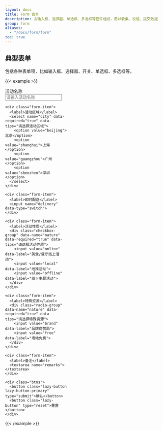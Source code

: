 ```yaml
---
layout: docs
title: Form 表单
description: 由输入框、选择器、单选框、多选框等控件组成，用以收集、校验、提交数据
group: form
aliases:
  - "/docs/form/form"
toc: true
---
```


## 典型表单

包括各种表单项，比如输入框、选择器、开关、单选框、多选框等。

{{< example >}}
  <form style="width: 40%" class="lazy-form">
    <div class="form-item">
      <label>活动名称</label>
      <input autocomplete="off" data-required="true" data-tips="请输入活动名称" name="name" type="text" placeholder="请输入活动名称">
    </div>
  
    <div class="form-item">
      <label>活动区域</label>
      <select name="city" data-required="true" data-tips="请选择活动区域">
        <option value="beijing">北京</option>
        <option value="shanghai">上海</option>
        <option value="guangzhou">广州</option>
        <option value="shenzhen">深圳</option>
      </select>
    </div>
  
    <div class="form-item">
      <label>即时配送</label>
      <input name="delivery" data-type="switch">
    </div>
  
    <div class="form-item">
      <label>活动性质</label>
      <div class="checkbox-group" data-name="nature" data-required="true" data-tips="请选择活动性质">
        <input value="online" data-label="美食/餐厅线上活动">
        <input value="local" data-label="地推活动">
        <input value="offline" data-label="线下主题活动">
      </div>
    </div>
  
    <div class="form-item">
      <label>特殊资源</label>
      <div class="radio-group" data-name="nature" data-required="true" data-tips="请选择特殊资源">
        <input value="brand" data-label="品牌商赞助">
        <input value="free" data-label="场地免费">
      </div>
    </div>
  
    <div class="form-item">
      <label>备注</label>
      <textarea name="remarks"></textarea>
    </div>
  
    <div class="btns">
      <button class="lazy-button lazy-button-primary" type="submit">确认</button>
      <button class="lazy-button" type="reset">重置</button>
    </div>
  </form>

  <template>
    new LazyUI.Form('.lazy-form', {
        onSubmit: formData => alert(JSON.stringify(formData))
    })
  </template>
{{< /example >}}
